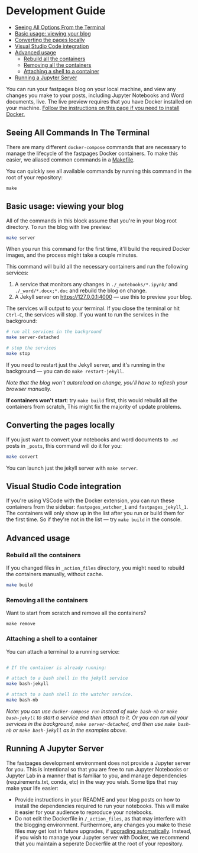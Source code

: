 # Development Guide

- [Seeing All Options From the Terminal](#seeing-all-commands-in-the-terminal)
- [Basic usage: viewing your blog](#basic-usage-viewing-your-blog)
- [Converting the pages locally](#converting-the-pages-locally)
- [Visual Studio Code integration](#visual-studio-code-integration)
- [Advanced usage](#advanced-usage)
  - [Rebuild all the containers](#rebuild-all-the-containers)
  - [Removing all the containers](#removing-all-the-containers)
  - [Attaching a shell to a container](#attaching-a-shell-to-a-container)
- [Running a Jupyter Server](#running-a-jupyter-server)

You can run your fastpages blog on your local machine, and view any changes you make to your posts, including Jupyter Notebooks and Word documents, live.
The live preview requires that you have Docker installed on your machine. [Follow the instructions on this page if you need to install Docker.](https://www.docker.com/products/docker-desktop)

## Seeing All Commands In The Terminal

There are many different `docker-compose` commands that are necessary to manage the lifecycle of the fastpages Docker containers. To make this easier, we aliased common commands in a [Makefile](https://www.gnu.org/software/make/manual/html_node/Introduction.html).

You can quickly see all available commands by running this command in the root of your repository:

`make`

## Basic usage: viewing your blog

All of the commands in this block assume that you're in your blog root directory.
To run the blog with live preview:

```bash
make server
```

When you run this command for the first time, it'll build the required Docker images, and the process might take a couple minutes.

This command will build all the necessary containers and run the following services:

1. A service that monitors any changes in `./_notebooks/*.ipynb/` and `./_word/*.docx;*.doc` and rebuild the blog on change.
2. A Jekyll server on https://127.0.0.1:4000 — use this to preview your blog.

The services will output to your terminal. If you close the terminal or hit `Ctrl-C`, the services will stop.
If you want to run the services in the background:

```bash
# run all services in the background
make server-detached

# stop the services
make stop
```

If you need to restart just the Jekyll server, and it's running in the background — you can do `make restart-jekyll`.

_Note that the blog won't autoreload on change, you'll have to refresh your browser manually._

**If containers won't start**: try `make build` first, this would rebuild all the containers from scratch, This might fix the majority of update problems.

## Converting the pages locally

If you just want to convert your notebooks and word documents to `.md` posts in `_posts`, this command will do it for you:

```bash
make convert
```

You can launch just the jekyll server with `make server`.

## Visual Studio Code integration

If you're using VSCode with the Docker extension, you can run these containers from the sidebar: `fastpages_watcher_1` and `fastpages_jekyll_1`.
The containers will only show up in the list after you run or build them for the first time. So if they're not in the list — try `make build` in the console.

## Advanced usage

### Rebuild all the containers

If you changed files in `_action_files` directory, you might need to rebuild the containers manually, without cache.

```bash
make build
```

### Removing all the containers

Want to start from scratch and remove all the containers?

```
make remove
```

### Attaching a shell to a container

You can attach a terminal to a running service:

```bash

# If the container is already running:

# attach to a bash shell in the jekyll service
make bash-jekyll

# attach to a bash shell in the watcher service.
make bash-nb
```

_Note: you can use `docker-compose run` instead of `make bash-nb` or `make bash-jekyll` to start a service and then attach to it.
Or you can run all your services in the background, `make server-detached`, and then use `make bash-nb` or `make bash-jekyll` as in the examples above._

## Running A Jupyter Server

The fastpages development environment does not provide a Jupyter server for you. This is intentional so that you are free to run Jupyter Notebooks or Jupyter Lab in a manner that is familiar to you, and manage dependencies (requirements.txt, conda, etc) in the way you wish. Some tips that may make your life easier:

- Provide instructions in your README and your blog posts on how to install the dependencies required to run your notebooks. This will make it easier for your audience to reproduce your notebooks.
- Do not edit the Dockerfile in `/_action_files`, as that may interfere with the blogging environment. Furthermore, any changes you make to these files may get lost in future upgrades, if [upgrading automatically](UPGRADE.md). Instead, if you wish to manage your Jupyter server with Docker, we recommend that you maintain a seperate Dockerfile at the root of your repository.
